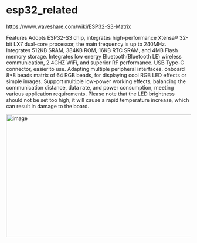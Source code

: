 # esp32_related

https://www.waveshare.com/wiki/ESP32-S3-Matrix

Features
Adopts ESP32-S3 chip, integrates high-performance Xtensa® 32-bit LX7 dual-core processor, the main frequency is up to 240MHz.
Integrates 512KB SRAM, 384KB ROM, 16KB RTC SRAM, and 4MB Flash memory storage.
Integrates low energy Bluetooth(Bluetooth LE) wireless communication, 2.4GHZ WiFi, and superior RF performance.
USB Type-C connector, easier to use.
Adapting multiple peripheral interfaces, onboard 8*8 beads matrix of 64 RGB beads, for displaying cool RGB LED effects or simple images.
Support multiple low-power working effects, balancing the communication distance, data rate, and power consumption, meeting various application requirements.
Please note that the LED brightness should not be set too high, it will cause a rapid temperature increase, which can result in damage to the board.

<img width="1033" height="335" alt="image" src="https://github.com/user-attachments/assets/3bf797f9-15bb-445b-9959-541b34b5483a" />


